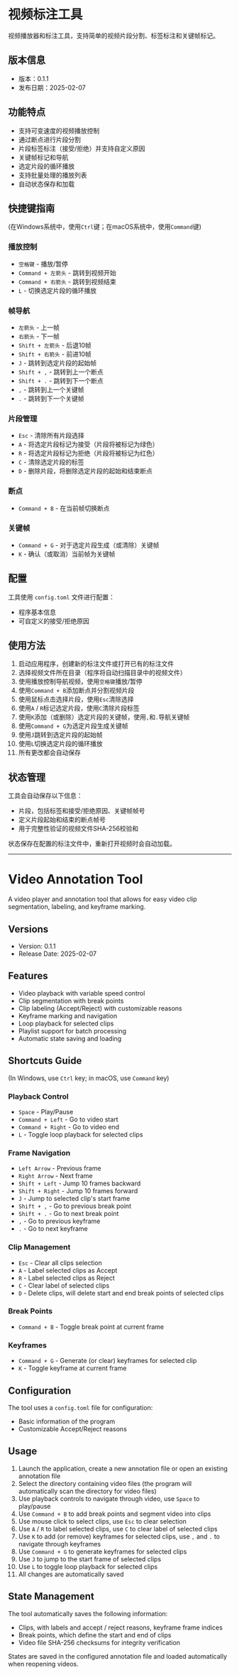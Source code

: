 # 视频标注工具

视频播放器和标注工具，支持简单的视频片段分割、标签标注和关键帧标记。

## 版本信息

- 版本：0.1.1
- 发布日期：2025-02-07

## 功能特点

- 支持可变速度的视频播放控制
- 通过断点进行片段分割
- 片段标签标注（接受/拒绝）并支持自定义原因
- 关键帧标记和导航
- 选定片段的循环播放
- 支持批量处理的播放列表
- 自动状态保存和加载

## 快捷键指南

(在Windows系统中，使用`Ctrl`键；在macOS系统中，使用`Command`键)

### 播放控制
- `空格键` - 播放/暂停
- `Command + 左箭头` - 跳转到视频开始
- `Command + 右箭头` - 跳转到视频结束
- `L` - 切换选定片段的循环播放

### 帧导航
- `左箭头` - 上一帧
- `右箭头` - 下一帧
- `Shift + 左箭头` - 后退10帧
- `Shift + 右箭头` - 前进10帧
- `J` - 跳转到选定片段的起始帧
- `Shift + ,` - 跳转到上一个断点
- `Shift + .` - 跳转到下一个断点
- `,` - 跳转到上一个关键帧
- `.` - 跳转到下一个关键帧

### 片段管理
- `Esc` - 清除所有片段选择
- `A` - 将选定片段标记为接受（片段将被标记为绿色）
- `R` - 将选定片段标记为拒绝（片段将被标记为红色）
- `C` - 清除选定片段的标签
- `D` - 删除片段，将删除选定片段的起始和结束断点

### 断点
- `Command + B` - 在当前帧切换断点

### 关键帧
- `Command + G` - 对于选定片段生成（或清除）关键帧
- `K` - 确认（或取消）当前帧为关键帧

## 配置

工具使用 `config.toml` 文件进行配置：
- 程序基本信息
- 可自定义的接受/拒绝原因

## 使用方法

1. 启动应用程序，创建新的标注文件或打开已有的标注文件
2. 选择视频文件所在目录（程序将自动扫描目录中的视频文件）
3. 使用播放控制导航视频，使用`空格键`播放/暂停
4. 使用`Command + B`添加断点并分割视频片段
5. 使用鼠标点击选择片段，使用`Esc`清除选择
6. 使用`A` / `R`标记选定片段，使用`C`清除片段标签
7. 使用`K`添加（或删除）选定片段的关键帧，使用`,`和`.`导航关键帧
8. 使用`Command + G`为选定片段生成关键帧
9. 使用`J`跳转到选定片段的起始帧
10. 使用`L`切换选定片段的循环播放
11. 所有更改都会自动保存

## 状态管理

工具会自动保存以下信息：
- 片段，包括标签和接受/拒绝原因、关键帧帧号
- 定义片段起始和结束的断点帧号
- 用于完整性验证的视频文件SHA-256校验和

状态保存在配置的标注文件中，重新打开视频时会自动加载。

---

# Video Annotation Tool

A video player and annotation tool that allows for easy video clip segmentation, labeling, and keyframe marking.

## Versions

- Version: 0.1.1
- Release Date: 2025-02-07

## Features

- Video playback with variable speed control
- Clip segmentation with break points
- Clip labeling (Accept/Reject) with customizable reasons
- Keyframe marking and navigation
- Loop playback for selected clips
- Playlist support for batch processing
- Automatic state saving and loading

## Shortcuts Guide

(In Windows, use `Ctrl` key; in macOS, use `Command` key)

### Playback Control
- `Space` - Play/Pause
- `Command + Left` - Go to video start
- `Command + Right` - Go to video end
- `L` - Toggle loop playback for selected clips

### Frame Navigation
- `Left Arrow` - Previous frame
- `Right Arrow` - Next frame
- `Shift + Left` - Jump 10 frames backward
- `Shift + Right` - Jump 10 frames forward
- `J` - Jump to selected clip's start frame
- `Shift + ,` - Go to previous break point
- `Shift + .` - Go to next break point
- `,` - Go to previous keyframe
- `.` - Go to next keyframe

### Clip Management
- `Esc` - Clear all clips selection
- `A` - Label selected clips as Accept
- `R` - Label selected clips as Reject
- `C` - Clear label of selected clips
- `D` - Delete clips, will delete start and end break points of selected clips

### Break Points
- `Command + B` - Toggle break point at current frame

### Keyframes
- `Command + G` - Generate (or clear) keyframes for selected clip
- `K` - Toggle keyframe at current frame

## Configuration

The tool uses a `config.toml` file for configuration:  
- Basic information of the program  
- Customizable Accept/Reject reasons  

## Usage

1. Launch the application, create a new annotation file or open an existing annotation file
2. Select the directory containing video files (the program will automatically scan the directory for video files)
3. Use playback controls to navigate through video, use `Space` to play/pause
4. Use `Command + B` to add break points and segment video into clips
5. Use mouse click to select clips, use `Esc` to clear selection
6. Use `A` / `R` to label selected clips, use `C` to clear label of selected clips
7. Use `K` to add (or remove) keyframes for selected clips, use `,` and `.` to navigate through keyframes
8. Use `Command + G` to generate keyframes for selected clips
9. Use `J` to jump to the start frame of selected clips
10. Use `L` to toggle loop playback for selected clips
11. All changes are automatically saved

## State Management

The tool automatically saves the following information:  
- Clips, with labels and accept / reject reasons, keyframe frame indices  
- Break points, which define the start and end of clips  
- Video file SHA-256 checksums for integrity verification  

States are saved in the configured annotation file and loaded automatically when reopening videos. 